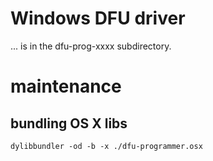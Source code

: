 # Windows DFU driver

... is in the dfu-prog-xxxx subdirectory.

# maintenance

## bundling OS X libs

    dylibbundler -od -b -x ./dfu-programmer.osx
